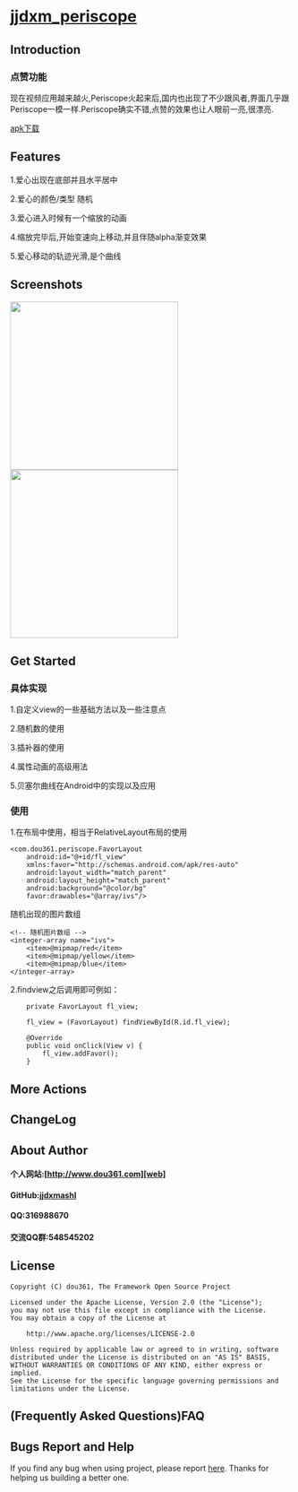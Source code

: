 # [jjdxm_periscope][project] #

## Introduction ##

### 点赞功能 ###
现在视频应用越来越火,Periscope火起来后,国内也出现了不少跟风者,界面几乎跟Periscope一模一样.Periscope确实不错,点赞的效果也让人眼前一亮,很漂亮.

[apk下载][downapk]
## Features ##
1.爱心出现在底部并且水平居中

2.爱心的颜色/类型 随机

3.爱心进入时候有一个缩放的动画

4.缩放完毕后,开始变速向上移动,并且伴随alpha渐变效果

5.爱心移动的轨迹光滑,是个曲线
## Screenshots ##

<img src="https://raw.githubusercontent.com/jjdxmashl/jjdxm_periscope/master/screenshots/icon01.png" width="300"> 
<img src="https://raw.githubusercontent.com/jjdxmashl/jjdxm_periscope/master/screenshots/icon02.png" width="300"> 

## Get Started ##
### 具体实现 ###
1.自定义view的一些基础方法以及一些注意点

2.随机数的使用

3.插补器的使用

4.属性动画的高级用法

5.贝塞尔曲线在Android中的实现以及应用

### 使用 ###
1.在布局中使用，相当于RelativeLayout布局的使用

	<com.dou361.periscope.FavorLayout
        android:id="@+id/fl_view"
        xmlns:favor="http://schemas.android.com/apk/res-auto"
        android:layout_width="match_parent"
        android:layout_height="match_parent"
        android:background="@color/bg"
        favor:drawables="@array/ivs"/>

随机出现的图片数组

	<!-- 随机图片数组 -->
    <integer-array name="ivs">
        <item>@mipmap/red</item>
        <item>@mipmap/yellow</item>
        <item>@mipmap/blue</item>
    </integer-array>

2.findview之后调用即可例如：


    	private FavorLayout fl_view;

        fl_view = (FavorLayout) findViewById(R.id.fl_view);

	 	@Override
	    public void onClick(View v) {
	        fl_view.addFavor();
	    }

## More Actions ##

## ChangeLog ##

## About Author ##

#### 个人网站:[http://www.dou361.com][web] ####
#### GitHub:[jjdxmashl][github] ####
#### QQ:316988670 ####
#### 交流QQ群:548545202 ####


## License ##

    Copyright (C) dou361, The Framework Open Source Project
    
    Licensed under the Apache License, Version 2.0 (the "License");
    you may not use this file except in compliance with the License.
    You may obtain a copy of the License at
    
     	http://www.apache.org/licenses/LICENSE-2.0
    
    Unless required by applicable law or agreed to in writing, software
    distributed under the License is distributed on an "AS IS" BASIS,
    WITHOUT WARRANTIES OR CONDITIONS OF ANY KIND, either express or implied.
    See the License for the specific language governing permissions and
    limitations under the License.

## (Frequently Asked Questions)FAQ ##
## Bugs Report and Help ##

If you find any bug when using project, please report [here][issues]. Thanks for helping us building a better one.



[web]:http://www.dou361.com
[github]:https://github.com/jjdxmashl/
[project]:https://github.com/jjdxmashl/jjdxm_periscope/
[issues]:https://github.com/jjdxmashl/jjdxm_periscope/issues/new
[downapk]:https://raw.githubusercontent.com/jjdxmashl/jjdxm_periscope/master/apk/app-debug.apk
[icon01]:https://raw.githubusercontent.com/jjdxmashl/jjdxm_periscope/master/screenshots/icon01.png
[icon02]:https://raw.githubusercontent.com/jjdxmashl/jjdxm_periscope/master/screenshots/icon02.png
